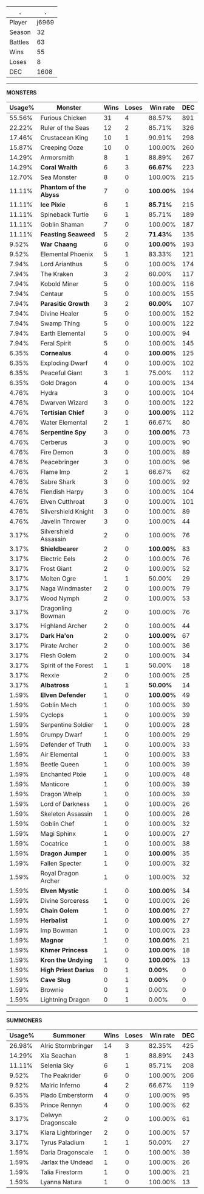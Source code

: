 .|.
|-|-
Player|j6969
Season|32
Battles|63
Wins|55
Loses|8
DEC|1608

---
**MONSTERS**

Usage%|Monster|Wins|Loses|Win rate|DEC|
-|-|-|-|-|-|
55.56%|Furious Chicken|31|4|88.57%|891|
22.22%|Ruler of the Seas|12|2|85.71%|326|
17.46%|Crustacean King|10|1|90.91%|298|
15.87%|Creeping Ooze|10|0|100.00%|260|
14.29%|Armorsmith|8|1|88.89%|267|
14.29%|**Coral Wraith**|6|3|**66.67%**|223|
12.70%|Sea Monster|8|0|100.00%|215|
11.11%|**Phantom of the Abyss**|7|0|**100.00%**|194|
11.11%|**Ice Pixie**|6|1|**85.71%**|215|
11.11%|Spineback Turtle|6|1|85.71%|189|
11.11%|Goblin Shaman|7|0|100.00%|187|
11.11%|**Feasting Seaweed**|5|2|**71.43%**|135|
9.52%|**War Chaang**|6|0|**100.00%**|193|
9.52%|Elemental Phoenix|5|1|83.33%|121|
7.94%|Lord Arianthus|5|0|100.00%|174|
7.94%|The Kraken|3|2|60.00%|117|
7.94%|Kobold Miner|5|0|100.00%|116|
7.94%|Centaur|5|0|100.00%|155|
7.94%|**Parasitic Growth**|3|2|**60.00%**|107|
7.94%|Divine Healer|5|0|100.00%|152|
7.94%|Swamp Thing|5|0|100.00%|122|
7.94%|Earth Elemental|5|0|100.00%|94|
7.94%|Feral Spirit|5|0|100.00%|145|
6.35%|**Cornealus**|4|0|**100.00%**|125|
6.35%|Exploding Dwarf|4|0|100.00%|102|
6.35%|Peaceful Giant|3|1|75.00%|112|
6.35%|Gold Dragon|4|0|100.00%|134|
4.76%|Hydra|3|0|100.00%|104|
4.76%|Dwarven Wizard|3|0|100.00%|122|
4.76%|**Tortisian Chief**|3|0|**100.00%**|112|
4.76%|Water Elemental|2|1|66.67%|80|
4.76%|**Serpentine Spy**|3|0|**100.00%**|73|
4.76%|Cerberus|3|0|100.00%|90|
4.76%|Fire Demon|3|0|100.00%|89|
4.76%|Peacebringer|3|0|100.00%|96|
4.76%|Flame Imp|2|1|66.67%|62|
4.76%|Sabre Shark|3|0|100.00%|92|
4.76%|Fiendish Harpy|3|0|100.00%|104|
4.76%|Elven Cutthroat|3|0|100.00%|101|
4.76%|Silvershield Knight|3|0|100.00%|89|
4.76%|Javelin Thrower|3|0|100.00%|44|
3.17%|Silvershield Assassin|2|0|100.00%|76|
3.17%|**Shieldbearer**|2|0|**100.00%**|83|
3.17%|Electric Eels|2|0|100.00%|76|
3.17%|Frost Giant|2|0|100.00%|52|
3.17%|Molten Ogre|1|1|50.00%|29|
3.17%|Naga Windmaster|2|0|100.00%|79|
3.17%|Wood Nymph|2|0|100.00%|53|
3.17%|Dragonling Bowman|2|0|100.00%|76|
3.17%|Highland Archer|2|0|100.00%|44|
3.17%|**Dark Ha'on**|2|0|**100.00%**|67|
3.17%|Pirate Archer|2|0|100.00%|36|
3.17%|Flesh Golem|2|0|100.00%|34|
3.17%|Spirit of the Forest|1|1|50.00%|18|
3.17%|Rexxie|2|0|100.00%|25|
3.17%|**Albatross**|1|1|**50.00%**|14|
1.59%|**Elven Defender**|1|0|**100.00%**|49|
1.59%|Goblin Mech|1|0|100.00%|39|
1.59%|Cyclops|1|0|100.00%|39|
1.59%|Serpentine Soldier|1|0|100.00%|28|
1.59%|Grumpy Dwarf|1|0|100.00%|29|
1.59%|Defender of Truth|1|0|100.00%|33|
1.59%|Air Elemental|1|0|100.00%|33|
1.59%|Beetle Queen|1|0|100.00%|39|
1.59%|Enchanted Pixie|1|0|100.00%|48|
1.59%|Manticore|1|0|100.00%|39|
1.59%|Dragon Whelp|1|0|100.00%|39|
1.59%|Lord of Darkness|1|0|100.00%|26|
1.59%|Skeleton Assassin|1|0|100.00%|26|
1.59%|Goblin Chef|1|0|100.00%|32|
1.59%|Magi Sphinx|1|0|100.00%|27|
1.59%|Cocatrice|1|0|100.00%|38|
1.59%|**Dragon Jumper**|1|0|**100.00%**|35|
1.59%|Fallen Specter|1|0|100.00%|32|
1.59%|Royal Dragon Archer|1|0|100.00%|32|
1.59%|**Elven Mystic**|1|0|**100.00%**|34|
1.59%|Divine Sorceress|1|0|100.00%|26|
1.59%|**Chain Golem**|1|0|**100.00%**|27|
1.59%|**Herbalist**|1|0|**100.00%**|27|
1.59%|Imp Bowman|1|0|100.00%|23|
1.59%|**Magnor**|1|0|**100.00%**|21|
1.59%|**Khmer Princess**|1|0|**100.00%**|18|
1.59%|**Kron the Undying**|1|0|**100.00%**|13|
1.59%|**High Priest Darius**|0|1|**0.00%**|0|
1.59%|**Cave Slug**|0|1|**0.00%**|0|
1.59%|Brownie|0|1|0.00%|0|
1.59%|Lightning Dragon|0|1|0.00%|0|

---
**SUMMONERS**

Usage%|Summoner|Wins|Loses|Win rate|DEC|
-|-|-|-|-|-|
26.98%|Alric Stormbringer|14|3|82.35%|425|
14.29%|Xia Seachan|8|1|88.89%|243|
11.11%|Selenia Sky|6|1|85.71%|208|
9.52%|The Peakrider|6|0|100.00%|206|
9.52%|Malric Inferno|4|2|66.67%|119|
6.35%|Plado Emberstorm|4|0|100.00%|95|
6.35%|Prince Rennyn|4|0|100.00%|62|
3.17%|Delwyn Dragonscale|2|0|100.00%|61|
3.17%|Kiara Lightbringer|2|0|100.00%|57|
3.17%|Tyrus Paladium|1|1|50.00%|27|
1.59%|Daria Dragonscale|1|0|100.00%|39|
1.59%|Jarlax the Undead|1|0|100.00%|26|
1.59%|Talia Firestorm|1|0|100.00%|21|
1.59%|Lyanna Natura|1|0|100.00%|13|
